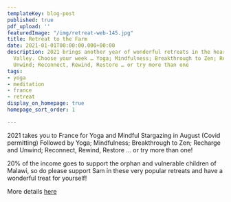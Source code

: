 ```yaml
---
templateKey: blog-post
published: true
pdf_upload: ''
featuredImage: "/img/retreat-web-145.jpg"
title: Retreat to the Farm
date: 2021-01-01T00:00:00.000+00:00
description: 2021 brings another year of wonderful retreats in the heart of the Loire
  Valley. Choose your week … Yoga; Mindfulness; Breakthrough to Zen; Recharge and
  Unwind; Reconnect, Rewind, Restore … or try more than one
tags:
- yoga
- meditation
- france
- retreat
display_on_homepage: true
homepage_sort_order: 1

---
```

2021 takes you to France for Yoga and Mindful Stargazing in August (Covid permitting) Followed by Yoga; Mindfulness; Breakthrough to Zen; Recharge and Unwind; Reconnect, Rewind, Restore … or try more than one!

20% of the income goes to support the orphan and vulnerable children of Malawi, so do please support Sam in these very popular retreats and have a wonderful treat for yourself!

More details [here](https://www.retreattothefarm.co.uk/)